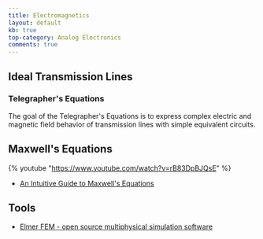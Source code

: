 ```yaml
---
title: Electromagnetics
layout: default
kb: true
top-category: Analog Electronics
comments: true
---
```


## Ideal Transmission Lines

### Telegrapher's Equations

The goal of the Telegrapher's Equations is to express complex electric and magnetic field behavior of transmission lines with simple equivalent circuits.


## Maxwell's Equations


{% youtube "https://www.youtube.com/watch?v=rB83DpBJQsE" %}
<br />

* [An Intuitive Guide to Maxwell's Equations](https://photonlines.substack.com/p/an-intuitive-guide-to-maxwells-equations)

## Tools

* [Elmer FEM - open source multiphysical simulation software](https://www.elmerfem.org/blog/)


